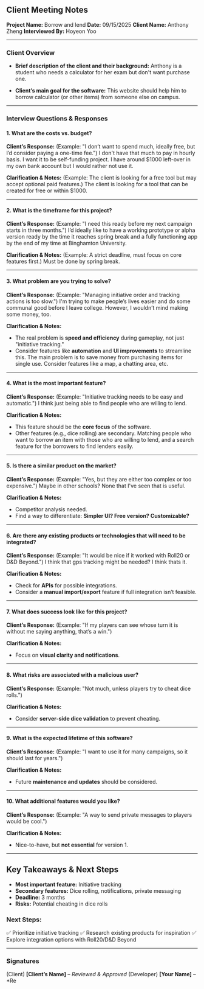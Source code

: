 ## Client Meeting Notes

**Project Name:** Borrow and lend
**Date:** 09/15/2025
**Client Name:** Anthony Zheng
**Interviewed By:** Hoyeon Yoo

---

### **Client Overview**
- **Brief description of the client and their background:**
  Anthony is a student who needs a calculator for her exam but don't want purchase one.

- **Client’s main goal for the software:**
  This website should help him to borrow calculator (or other items) from someone else on campus.

---

### **Interview Questions & Responses**

#### **1. What are the costs vs. budget?**
**Client’s Response:**
(Example: "I don’t want to spend much, ideally free, but I’d consider paying a one-time fee.")
I don't have that much to pay in hourly basis. I want it to be self-funding project. I have around $1000 left-over in my own bank account but I would rather not use it.

**Clarification & Notes:**
(Example: The client is looking for a free tool but may accept optional paid features.)
The client is looking for a tool that can be created for free or within $1000.

---

#### **2. What is the timeframe for this project?**
**Client’s Response:**
(Example: "I need this ready before my next campaign starts in three months.")
I’d ideally like to have a working prototype or alpha version ready by the time it reaches spring break and a fully functioning app by the end of my time at Binghamton University. 

**Clarification & Notes:**
(Example: A strict deadline, must focus on core features first.)
Must be done by spring break. 

---

#### **3. What problem are you trying to solve?**
**Client’s Response:**
(Example: "Managing initiative order and tracking actions is too slow.")
I'm trying to make people’s lives easier and do some communal good before I leave college. However, I wouldn’t mind making some money, too. 

**Clarification & Notes:**
- The real problem is **speed and efficiency** during gameplay, not just "initiative tracking."
- Consider features like **automation** and **UI improvements** to streamline this.
The main problem is to save money from purchasing items for single use.
Consider features like a map, a chatting area, etc.

---

#### **4. What is the most important feature?**
**Client’s Response:**
(Example: "Initiative tracking needs to be easy and automatic.")
I think just being able to find people who are willing to lend.

**Clarification & Notes:**
- This feature should be the **core focus** of the software.
- Other features (e.g., dice rolling) are secondary.
Matching people who want to borrow an item with those who are willing to lend, and a search feature for the borrowers to find lenders easily. 

---

#### **5. Is there a similar product on the market?**
**Client’s Response:**
(Example: "Yes, but they are either too complex or too expensive.")
Maybe in other schools? None that I've seen that is useful.

**Clarification & Notes:**
- Competitor analysis needed.
- Find a way to differentiate: **Simpler UI? Free version? Customizable?**

---

#### **6. Are there any existing products or technologies that will need to be integrated?**
**Client’s Response:**
(Example: "It would be nice if it worked with Roll20 or D&D Beyond.")
I think that gps tracking might be needed? I think thats it.

**Clarification & Notes:**
- Check for **APIs** for possible integrations.
- Consider a **manual import/export** feature if full integration isn’t feasible.

---

#### **7. What does success look like for this project?**
**Client’s Response:**
(Example: "If my players can see whose turn it is without me saying anything, that’s a win.")

**Clarification & Notes:**
- Focus on **visual clarity and notifications**.

---

#### **8. What risks are associated with a malicious user?**
**Client’s Response:**
(Example: "Not much, unless players try to cheat dice rolls.")

**Clarification & Notes:**
- Consider **server-side dice validation** to prevent cheating.

---

#### **9. What is the expected lifetime of this software?**
**Client’s Response:**
(Example: "I want to use it for many campaigns, so it should last for years.")

**Clarification & Notes:**
- Future **maintenance and updates** should be considered.

---

#### **10. What additional features would you like?**
**Client’s Response:**
(Example: "A way to send private messages to players would be cool.")

**Clarification & Notes:**
- Nice-to-have, but **not essential** for version 1.

---

## **Key Takeaways & Next Steps**
- **Most important feature:** Initiative tracking
- **Secondary features:** Dice rolling, notifications, private messaging
- **Deadline:** 3 months
- **Risks:** Potential cheating in dice rolls

### **Next Steps:**
✅ Prioritize initiative tracking
✅ Research existing products for inspiration
✅ Explore integration options with Roll20/D&D Beyond

---

### **Signatures**
(Client) **[Client’s Name]** – *Reviewed & Approved*
(Developer) **[Your Name]** – *Re
